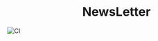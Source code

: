<h1 align="center">NewsLetter<span></span></h1>

![CI](https://github.com/yngtodd/newsletter/workflows/CI/badge.svg)
